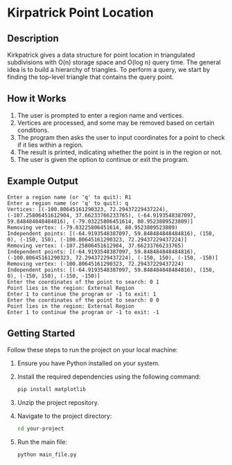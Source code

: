 # Kirpatrick Point Location

## Description

Kirkpatrick gives a data structure for point location in triangulated subdivisions with O(n) storage space and O(log n) query time. The general idea is to build a hierarchy of triangles. To perform a query, we start by finding the top-level triangle that contains the query point.

## How it Works

1. The user is prompted to enter a region name and vertices.
2. Vertices are processed, and some may be removed based on certain conditions.
3. The program then asks the user to input coordinates for a point to check if it lies within a region.
4. The result is printed, indicating whether the point is in the region or not.
5. The user is given the option to continue or exit the program.

## Example Output

```plaintext
Enter a region name (or 'q' to quit): R1
Enter a region name (or 'q' to quit): q
Vertices: [(-100.80645161290323, 72.29437229437224), (-107.25806451612904, 37.66233766233765), (-64.9193548387097, 59.848484848484816), (-79.03225806451614, 80.9523809523809)]
Removing vertex: (-79.03225806451614, 80.9523809523809)
Independent points: [(-64.9193548387097, 59.848484848484816), (150, 0), (-150, 150), (-100.80645161290323, 72.29437229437224)]
Removing vertex: (-107.25806451612904, 37.66233766233765)
Independent points: [(-64.9193548387097, 59.848484848484816), (-100.80645161290323, 72.29437229437224), (-150, 150), (-150, -150)]
Removing vertex: (-100.80645161290323, 72.29437229437224)
Independent points: [(-64.9193548387097, 59.848484848484816), (150, 0), (-150, 150), (-150, -150)]
Enter the coordinates of the point to search: 0 1
Point lies in the region: External Region
Enter 1 to continue the program or -1 to exit: 1
Enter the coordinates of the point to search: 0 0
Point lies in the region: External Region
Enter 1 to continue the program or -1 to exit: -1
```


## Getting Started

Follow these steps to run the project on your local machine:

1. Ensure you have Python installed on your system.

2. Install the required dependencies using the following command:

   ```bash
   pip install matplotlib
   ```
3. Unzip the project repository.

4. Navigate to the project directory:
   ```bash
   cd your-project
   ```
5. Run the main file:
   ```bash
   python main_file.py
   ```
